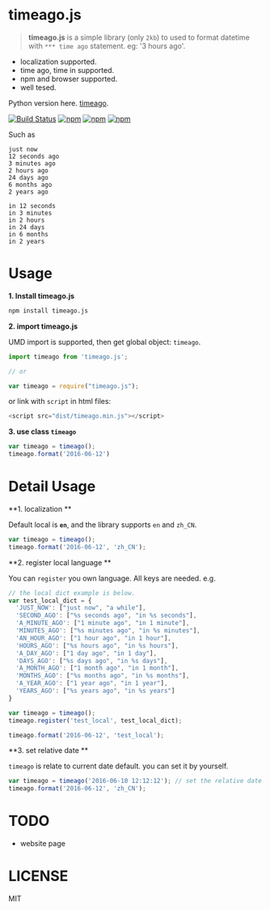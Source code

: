 # timeago.js

> **timeago.js** is a simple library (only `2kb`) to used to format datetime with `*** time ago` statement. eg: '3 hours ago'. 

 - localization supported.
 - time ago, time in supported.
 - npm and browser supported.
 - well tesed.

Python version here. [timeago](https://github.com/hustcc/timeago).

[![Build Status](https://travis-ci.org/hustcc/timeago.js.svg?branch=master)](https://travis-ci.org/hustcc/timeago.js) [![npm](https://img.shields.io/npm/v/timeago.js.svg?style=flat-square)](https://www.npmjs.com/package/timeago.js) [![npm](https://img.shields.io/npm/dt/timeago.js.svg?style=flat-square)](https://www.npmjs.com/package/timeago.js) [![npm](https://img.shields.io/npm/l/timeago.js.svg?style=flat-square)](https://www.npmjs.com/package/timeago.js)

Such as

```
just now
12 seconds ago
3 minutes ago
2 hours ago
24 days ago
6 months ago
2 years ago

in 12 seconds
in 3 minutes
in 2 hours
in 24 days
in 6 months
in 2 years
```


# Usage

**1. Install timeago.js**

```sh
npm install timeago.js
```

**2. import timeago.js**


UMD import is supported, then get global object: `timeago`.

```js
import timeago from 'timeago.js';

// or

var timeago = require("timeago.js");
```

or link with `script` in html files: 

```js
<script src="dist/timeago.min.js"></script>
```

**3. use class `timeago`**

```js
var timeago = timeago();
timeago.format('2016-06-12')
```


# Detail Usage

**1. localization **

Default local is **`en`**, and the library supports `en` and `zh_CN`. 

```js
var timeago = timeago();
timeago.format('2016-06-12', 'zh_CN');
```

**2. register local language **

You can `register` you own language. All keys are needed. e.g.

```js
// the local dict example is below.
var test_local_dict = {
  'JUST_NOW': ["just now", "a while"],
  'SECOND_AGO': ["%s seconds ago", "in %s seconds"],
  'A_MINUTE_AGO': ["1 minute ago", "in 1 minute"],
  'MINUTES_AGO': ["%s minutes ago", "in %s minutes"],
  'AN_HOUR_AGO': ["1 hour ago", "in 1 hour"],
  'HOURS_AGO': ["%s hours ago", "in %s hours"],
  'A_DAY_AGO': ["1 day ago", "in 1 day"],
  'DAYS_AGO': ["%s days ago", "in %s days"],
  'A_MONTH_AGO': ["1 month ago", "in 1 month"],
  'MONTHS_AGO': ["%s months ago", "in %s months"],
  'A_YEAR_AGO': ["1 year ago", "in 1 year"],
  'YEARS_AGO': ["%s years ago", "in %s years"]
}

var timeago = timeago();
timeago.register('test_local', test_local_dict);

timeago.format('2016-06-12', 'test_local');
```

**3. set relative date **

`timeago` is relate to current date default. you can set it by yourself.

```js
var timeago = timeago('2016-06-10 12:12:12'); // set the relative date here.
timeago.format('2016-06-12', 'zh_CN');
```


# TODO

 - website page


# LICENSE

MIT